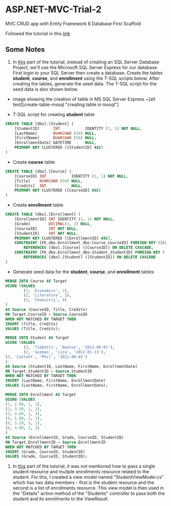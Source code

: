 # ASP.NET-MVC-Trial-2

MVC CRUD app with Entity Framework 6 Database First Scaffold

Followed the tutorial in this [link](https://docs.microsoft.com/en-us/aspnet/mvc/overview/getting-started/database-first-development/)

## Some Notes

1. In [this](https://docs.microsoft.com/en-us/aspnet/mvc/overview/getting-started/database-first-development/setting-up-database) part of the tutorial, instead of creating an SQL Server Database Project, we'll use the Microsoft SQL Server Express for our database. First login to your SQL Server then create a database. Create the tables **student**, **course**, and **enrollment** using the T-SQL scripts below. After creating the tables, generate the seed data. The T-SQL script for the seed data is also shown below.

- image showing the creation of table in MS SQL Server Express
  ~[alt text][create-table-mssql "creating table in mssql"]

- T-SQL script for creating **student** table

```SQL
CREATE TABLE [dbo].[Student] (
    [StudentID]      INT           IDENTITY (1, 1) NOT NULL,
    [LastName]       NVARCHAR (50) NULL,
    [FirstName]      NVARCHAR (50) NULL,
    [EnrollmentDate] DATETIME      NULL,
    PRIMARY KEY CLUSTERED ([StudentID] ASC)
)
```

- Create **course** table

```SQL
CREATE TABLE [dbo].[Course] (
    [CourseID] INT           IDENTITY (1, 1) NOT NULL,
    [Title]    NVARCHAR (50) NULL,
    [Credits]  INT           NULL,
    PRIMARY KEY CLUSTERED ([CourseID] ASC)
)
```

- Create **enrollment** table

```SQL
CREATE TABLE [dbo].[Enrollment] (
    [EnrollmentID] INT IDENTITY (1, 1) NOT NULL,
    [Grade]        DECIMAL(3, 2) NULL,
    [CourseID]     INT NOT NULL,
    [StudentID]    INT NOT NULL,
    PRIMARY KEY CLUSTERED ([EnrollmentID] ASC),
    CONSTRAINT [FK_dbo.Enrollment_dbo.Course_CourseID] FOREIGN KEY ([CourseID])
        REFERENCES [dbo].[Course] ([CourseID]) ON DELETE CASCADE,
    CONSTRAINT [FK_dbo.Enrollment_dbo.Student_StudentID] FOREIGN KEY ([StudentID])
        REFERENCES [dbo].[Student] ([StudentID]) ON DELETE CASCADE
)
```

- Generate seed data for the **student**, **course**, and **enrollment** tables

```SQL
MERGE INTO Course AS Target
USING (VALUES
        (1, 'Economics', 3),
        (2, 'Literature', 3),
        (3, 'Chemistry', 4)
)
AS Source (CourseID, Title, Credits)
ON Target.CourseID = Source.CourseID
WHEN NOT MATCHED BY TARGET THEN
INSERT (Title, Credits)
VALUES (Title, Credits);

MERGE INTO Student AS Target
USING (VALUES
        (1, 'Tibbetts', 'Donnie', '2013-09-01'),
        (2, 'Guzman', 'Liza', '2012-01-13'),
(3, 'Catlett', 'Phil', '2011-09-03')
)
AS Source (StudentID, LastName, FirstName, EnrollmentDate)
ON Target.StudentID = Source.StudentID
WHEN NOT MATCHED BY TARGET THEN
INSERT (LastName, FirstName, EnrollmentDate)
VALUES (LastName, FirstName, EnrollmentDate);

MERGE INTO Enrollment AS Target
USING (VALUES
(1, 2.00, 1, 1),
(2, 3.50, 1, 2),
(3, 4.00, 2, 3),
(4, 1.80, 2, 1),
(5, 3.20, 3, 1),
(6, 4.00, 3, 2)
)
AS Source (EnrollmentID, Grade, CourseID, StudentID)
ON Target.EnrollmentID = Source.EnrollmentID
WHEN NOT MATCHED BY TARGET THEN
INSERT (Grade, CourseID, StudentID)
VALUES (Grade, CourseID, StudentID);
```

1. In [this](https://docs.microsoft.com/en-us/aspnet/mvc/overview/getting-started/database-first-development/customizing-a-view)
   part of the tutorial, it was not mentioned how to pass a single student resource and multple enrollments resource related to
   the student. For this, I created a view model named "StudentViewModel.cs" which has two data members - first is the student resource and
   the second is a list of enrollments resource. This view model is then used in the "Details" action method of the "Students" controller
   to pass both the student and its enrollments to the ViewResult.

[create-table-mssql]: ./img/creating-table-in-mssql.png
